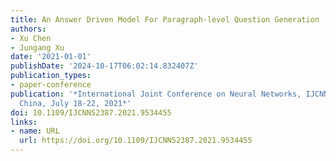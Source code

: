 ```yaml
---
title: An Answer Driven Model For Paragraph-level Question Generation
authors:
- Xu Chen
- Jungang Xu
date: '2021-01-01'
publishDate: '2024-10-17T06:02:14.832407Z'
publication_types:
- paper-conference
publication: '*International Joint Conference on Neural Networks, IJCNN 2021, Shenzhen,
  China, July 18-22, 2021*'
doi: 10.1109/IJCNN52387.2021.9534455
links:
- name: URL
  url: https://doi.org/10.1109/IJCNN52387.2021.9534455
---
```

